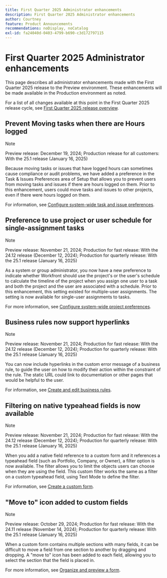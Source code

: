 ```yaml
---
title: First Quarter 2025 Administrator enhancements
description: First Quarter 2025 Administrator enhancements
author: Courtney
feature: Product Announcements
recommendations: noDisplay, noCatalog
exl-id: fa24040d-0403-4799-b690-c3d172797115
---
```

# First Quarter 2025 Administrator enhancements

This page describes all administrator enhancements made with the First Quarter 2025 release to the Preview environment. These enhancements will be made available in the Production environment as noted.

For a list of all changes available at this point in the First Quarter 2025 release cycle, see [First Quarter 2025 release overview](/help/quicksilver/product-announcements/product-releases/25-q1-release-activity/25-q1-release-overview.md).

## Prevent Moving tasks when there are Hours logged

>[!NOTE]
>
>Preview release: December 19, 2024; Production release for all customers: With the 25.1 release (January 16, 2025)

Because moving tasks or issues that have logged hours can sometimes cause compliance or audit problems, we have added a preference in the Task & Issues Preferences area of Setup that allows you to prevent users from moving tasks and issues if there are hours logged on them. Prior to this enhancement, users could move tasks and issues to other projects, even if there were hours logged on them. 

For information, see [Configure system-wide task and issue preferences](/help/quicksilver/administration-and-setup/set-up-workfront/configure-system-defaults/set-task-issue-preferences.md).

## Preference to use project or user schedule for single-assignment tasks

>[!NOTE]
>
>Preview release: November 21, 2024; Production for fast release: With the 24.12 release (December 12, 2024); Production for quarterly release: With the 25.1 release (January 16, 2025)

As a system or group administrator, you now have a new preference to indicate whether Workfront should use the project's or the user's schedule to calculate the timeline of the project when you assign one user to a task and both the project and the user are associated with a schedule. Prior to this enhancement, this setting existed for multiple-user assignments. The setting is now available for single-user assignments to tasks.  

For more information, see [Configure system-wide project preferences](/help/quicksilver/administration-and-setup/set-up-workfront/configure-system-defaults/set-project-preferences.md).

## Business rules now support hyperlinks

>[!NOTE]
>
>Preview release: November 21, 2024; Production for fast release: With the 24.12 release (December 12, 2024); Production for quarterly release: With the 25.1 release (January 16, 2025)

You can now include hyperlinks in the custom error message of a business rule, to guide the user on how to modify their action within the constraint of the rule. The static URL could link to documentation or other pages that would be helpful to the user.

For information, see [Create and edit business rules](/help/quicksilver/administration-and-setup/set-up-workfront/configure-system-defaults/business-rules.md).

## Filtering on native typeahead fields is now available

>[!NOTE]
>
>Preview release: November 21, 2024; Production for fast release: With the 24.12 release (December 12, 2024); Production for quarterly release: With the 25.1 release (January 16, 2025)

When you add a native field reference to a custom form and it references a typeahead field (such as Portfolio, Company, or Owner), a filter option is now available. The filter allows you to limit the objects users can choose when they are using the field. This custom filter works the same as a filter on a custom typeahead field, using Text Mode to define the filter.

For information, see [Create a custom form](/help/quicksilver/administration-and-setup/customize-workfront/create-manage-custom-forms/form-designer/design-a-form/design-a-form.md).

## "Move to" icon added to custom fields

>[!NOTE]
>
>Preview release: October 29, 2024; Production for fast release: With the 24.11 release (November 14, 2024); Production for quarterly release: With the 25.1 release (January 16, 2025)

When a custom form contains multiple sections with many fields, it can be difficult to move a field from one section to another by dragging and dropping. A "move to" icon has been added to each field, allowing you to select the section that the field is placed in.

For more information, see [Organize and preview a form](/help/quicksilver/administration-and-setup/customize-workfront/create-manage-custom-forms/form-designer/design-a-form/organize-a-form.md).
